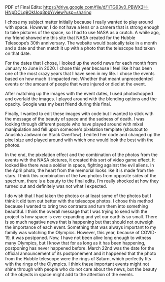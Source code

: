 PDF of Final Edits: https://drive.google.com/file/d/1iTG93v0_PBWX2H-HNpDCLq9OkUoq3pbY/view?usp=sharing 

I chose my subject matter initially because I really wanted to play around with space. However, I do not have a lens or a camera that is strong enough to take pictures of the space, so I had to use NASA as a crutch. A while ago, my friend showed me this site that NASA created for the Hubble Telescope’s 30th anniversary. The website would basically take in a month and a date and then match it up with a photo that the telescope had taken on that date. 

For the dates that I chose, I looked up the world news for each month from January to June in 2020. I chose this year because I feel like it has been one of the most crazy years that I have seen in my life. I chose the events based on how much it impacted me. Whether that meant unprecedented events or the amount of people that were injured or died at the event. 

After matching up the images with the event dates, I used photoshopped and overlaid the images. I played around with the blending options and the opacity. Google was my best friend during this final. 

Finally, I wanted to edit these images with code but I wanted to stick with the message of the beauty of space and the sadness of death. I was looking through different people who have played around with mixel manipulation and fell upon someone's pixelation template (shoutout to Anushka Jadwani on Stack Overflow). I edited her code and changed up the pixel size and played around with which one would look the best with the photos. 

In the end, the pixelation effect and the combination of the photos from the events with the NASA pictures, it created this sort of video game effect. It looked like there was a soldier in space, fighting against the evil aliens. In the April photo, the heart from the memorial looks like it is made from the stars. I think this combination of the two photos from opposite sides of the spectrum, there is a beauty to the final edits. I’m really shocked at how they turned out and definitely was not what I expected. 

I do wish that I had taken the photos or at least some of the photos but I think it did turn out better with the telescope photos. I chose this method because I wanted to bring two contrasts and turn them into something beautiful. I think the overall message that I was trying to send with the project is how space is ever expanding and yet our earth is so small. There is so much negative news that is happening but that should not outweigh the importance of each event. Something that was always important to my family was watching the Olympics. However, this year, because of COVID-19, it was postponed. Now, I have not been alive long enough to witness many Olympics, but I know that for as long as it has been happening, postponing has never happened before. March 22nd was the date for the official announcement of its postponement and it happened that the photo from the Hubble telescope were the rings of Saturn, which perfectly fits with the rings of the Olympics. I think these important events might not shine through with people who do not care about the news, but the beauty of the objects in space might add to the attention of the events. 
